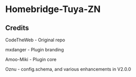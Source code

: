 # Homebridge-Tuya-ZN


## Credits

CodeTheWeb - Original repo

mxdanger   - Plugin branding

Amoo-Miki  - Plugin core

Oznu       - config.schema, and various enhancements in V2.0.0

